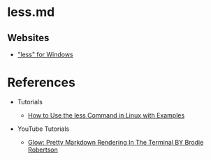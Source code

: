 # less.md

## Websites

* ["less" for Windows](https://github.com/jftuga/less-Windows)

# References

* Tutorials
  * [How to Use the less Command in Linux with Examples](https://phoenixnap.com/kb/less-command-in-linux)
  
* YouTube Tutorials
  * [Glow: Pretty Markdown Rendering In The Terminal BY Brodie Robertson](https://www.youtube.com/watch?v=EDNpK3iH7A0)
